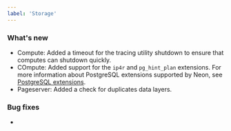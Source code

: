 ```yaml
---
label: 'Storage'
---
```


### What's new

- Compute: Added a timeout for the tracing utility shutdown to ensure that computes can shutdown quickly.
- COmpute: Added support for the `ip4r` and `pg_hint_plan` extensions. For more information about PostgreSQL extensions supported by Neon, see [PostgreSQL extensions](/docs/extensions/pg-extensions/).
- Pageserver: Added a check for duplicates data layers.

### Bug fixes

-
